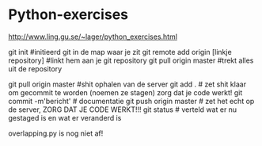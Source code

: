 Python-exercises
================
http://www.ling.gu.se/~lager/python_exercises.html

git init #initieerd git in de map waar je zit
git remote add origin [linkje repository] #linkt hem aan je git repository
git pull origin master #trekt alles uit de repository

git pull origin master #shit ophalen van de server
git add . # zet shit klaar om gecommit te worden (noemen ze stagen) zorg dat je code werkt!
git commit -m'bericht' # documentatie
git push origin master # zet het echt op de server, ZORG DAT JE CODE WERKT!!!
git status # verteld wat er nu gestaged is en wat er veranderd is

overlapping.py is nog niet af!
